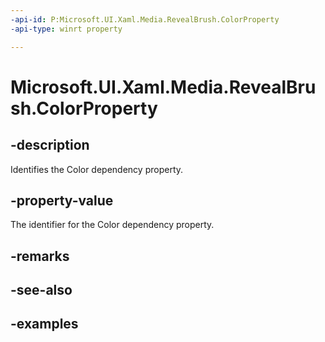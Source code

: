 ```yaml
---
-api-id: P:Microsoft.UI.Xaml.Media.RevealBrush.ColorProperty
-api-type: winrt property

---
```

<!-- Property syntax.
public DependencyProperty ColorProperty { get; }
-->

# Microsoft.UI.Xaml.Media.RevealBrush.ColorProperty


## -description

Identifies the Color dependency property.


## -property-value

The identifier for the Color dependency property.


## -remarks


## -see-also


## -examples


